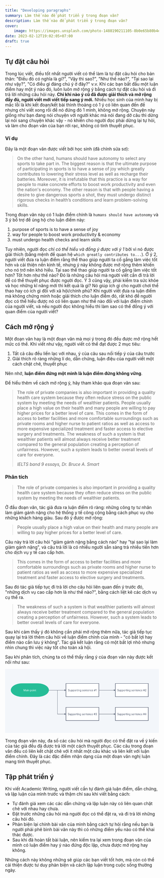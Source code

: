 ```yaml
---
title: "Developing paragraphs"
summary: Làm thế nào để phát triển ý trong đoạn văn?
description: Làm thế nào để phát triển ý trong đoạn văn?
cover:
    image: https://images.unsplash.com/photo-1488190211105-8b0e65b80b4e?ixlib=rb-4.0.3&ixid=MnwxMjA3fDB8MHxwaG90by1wYWdlfHx8fGVufDB8fHx8&auto=format&fit=crop&w=1470&q=80
date: 2023-02-12T19:02:05+07:00
draft: true
---
```


## Tự đặt câu hỏi

Trong lúc viết, điều tốt nhất người viết có thể làm là tự đặt câu hỏi cho bản thân: "Điều đó có nghĩa là gì?", "Vậy thì sao?", "Như thế nào?", "Tại sao lại như vậy?", "Có điều gì đáng chú ý ở đây?" v.v. Khi các bạn bắt đầu một luận điểm hay một ý nào đó, luôn luôn mở rộng ý bằng cách tự đặt câu hỏi và đi trả lời những câu hỏi này. **Chỉ khi nào ý cũ đã được giải thích và mở rộng đầy đủ, người viết mới viết tiếp sang ý mới.** Nhiều học sinh của mình hay bị mắc lỗi là khi kết đoạn/kết bài thỉnh thoảng có 1 ý có liên quan đến đề nhưng chỉ viết xong rồi để nó đứng đó 1 mình, không mở rộng. Chuyện này giống như bạn đang nói chuyện với người khác mà nói đang dở câu thì dừng lại nói sang chuyện khác vậy - nó khiến cho người đọc phải dừng lại tự hỏi, và làm cho đoạn văn của bạn rời rạc, không có tính thuyết phục.

### Ví dụ

Đây là một đoạn văn được viết bởi học sinh (đã chỉnh sửa sơ):

> On the other hand, humans should have autonomy to select any sports to take part in. The biggest reason is that the ultimate purpose of participating in sports is to have a sense of joy which greatly contributes to lowering their stress level as well as recharge their batteries. Moreover, it is irrefutable that this practice is a way for people to make concrete efforts to boost work productivity and even the nation's economy. The other reason is that with people having a desire to give dangerous sports a shot, they must undergo distinct rigorous checks in health’s conditions and learn problem-solving skills. 

Trong đoạn văn này có 1 luận điểm chính là `humans should have autonomy` và 3 ý bổ trợ để ủng hộ cho luận điểm này:
1. purpose of sports is to have a sense of joy
2. way for people to boost work productivity & economy
3. must undergo health checks and learn skills

Tuy nhiên, người đọc *chỉ có thể hiểu và đồng ý được với ý 1* bởi vì nó được giải thích (bằng mệnh đề quan hệ `which greatly contributes to...`). Ở ý 2, người viết đưa ra luận điểm rằng thể thao giúp người ta cố gắng làm việc tốt hơn và cải thiện nền kinh tế, nhưng ý này không được mở rộng thêm khiến cho nó trở nên khó hiểu. Tại sao thể thao giúp người ta cố gắng làm việc tốt hơn? Tốt hơn như thế nào? Đó là những câu hỏi mà người viết cần đi trả lời để có thể thuyết phục được người đọc. Ý 3 cũng vậy, phải kiểm tra sức khỏe và học những kĩ năng mới thì kết quả là gì? Nó giúp ích gì cho người chơi thể thao hay có ích gì đối với xã hội/chính phủ? Khi người viết đưa ra luận điểm mà không chứng minh hoặc giải thích cho luận điểm đó, rất khó để người đọc có thể hiểu được nó có liên quan như thế nào đối với luận điểm chính của người viết, và nếu người đọc không hiểu thì làm sao có thể đồng ý với quan điểm của người viết?

## Cách mở rộng ý

Một đoạn văn hay là một đoạn văn mà mọi ý trong đó đều được mở rộng hết mức có thể. Khi viết như vậy, người viết có thể đạt được 2 mục tiêu:
1. Tất cả câu đều liền lạc với nhau, ý của câu sau nối tiếp ý của câu trước
2. Giải thích rõ ràng những lí do, dẫn chứng, luận điệu của người viết một cách chặt chẽ, thuyết phục

Nên nhớ, **luận điểm đứng một mình là luận điểm đứng không vững**.

Để hiểu thêm về cách mở rộng ý, hãy tham khảo qua đoạn văn sau:

> The role of private companies is also important in providing a quality health care system because they often reduce stress on the public system by meeting the needs of wealthier patients. People usually place a high value on their health and many people are willing to pay higher prices for a better level of care. This comes in the form of access to better facilities and more comfortable surroundings such as private rooms and higher nurse to patient ratios as well as access to more expensive specialized treatment and faster access to elective surgery and treatments. The weakness of such a system is that wealthier patients will almost always receive better treatment compared to the general population creating a perception of unfairness. However, such a system leads to better overall levels of care for everyone.
> 
> <cite>IELTS band 9 essays, Dr. Bruce A. Smart</cite>

### Phân tích

> The role of private companies is also important in providing a quality health care system because they often reduce stress on the public system by meeting the needs of wealthier patients.

Ở đầu đoạn văn, tác giả đưa ra luận điểm rõ ràng: những công ty tư nhân làm giảm gánh nặng cho hệ thống y tế công cộng bằng cách phục vụ cho những khách hàng giàu. Sau đó ý được mở rộng:

> People usually place a high value on their health and many people are willing to pay higher prices for a better level of care.

Câu này trả lời câu hỏi "giảm gánh nặng bằng cách nào" hay "tại sao lại làm giảm gánh nặng", và câu trả lời là có nhiều người sẵn sàng trả nhiều tiền hơn cho dịch vụ y tế cao cấp hơn.

> This comes in the form of access to better facilities and more comfortable surroundings such as private rooms and higher nurse to patient ratios as well as access to more expensive specialized treatment and faster access to elective surgery and treatments.

Sau đó tác giả tiếp tục đi trả lời cho câu hỏi liên quan đến ý trước đó, "những dịch vụ cao cấp hơn là như thế nào?", bằng cách liệt kê các dịch vụ cụ thể ra.

> The weakness of such a system is that wealthier patients will almost always receive better treatment compared to the general population creating a perception of unfairness. However, such a system leads to better overall levels of care for everyone.

Sau khi cảm thấy ý đó không cần phải mở rộng thêm nữa, tác giả tiếp tục quay lại trả lời thêm câu hỏi về luận điểm chính của mình - "có bất lợi hay điểm nào cần lưu ý không". Tác giả kết luận rằng có một bất lợi nhỏ nhưng nhìn chung thì việc này tốt cho toàn xã hội.

Sau khi phân tích, chúng ta có thể thấy rằng ý của đoạn văn này được kết nối như sau:

![ideas](flowchart.png#center)

Trong đoạn văn này, đa số các câu hỏi mà người đọc có thể đặt ra về ý kiến của tác giả đều đã được trả lời một cách thuyết phục. Các câu trong đoạn văn đều có liên kết chặt chẽ với ít nhất một câu khác và liên kết với luận điểm chính. Đây là các đặc điểm nhận dạng của một đoạn văn nghị luận mang tính thuyết phục.

## Tập phát triển ý

Khi viết Academic Writing, người viết cần tự đánh giá luận điểm, dẫn chứng, và lập luận của mình trước và thậm chí sau khi viết bằng cách:
- Tự đánh giá xem các các dẫn chứng và lập luận này có liên quan chặt chẽ với nhau hay chưa.
- Đặt trước những câu hỏi mà người đọc có thể đặt ra, và đi trả lời những câu hỏi đó.
- Phản biện lại chính bài văn của mình bằng cách tự hỏi rằng nếu bạn là người phải phê bình bài văn này thì có những điểm yếu nào có thể khai thác được.
- Sau khi đã hoàn tất bài luận, nên kiểm tra lại xem trong đoạn văn của mình có luận điểm hay ý nào đứng độc lập, chưa được mở rộng hay không.

Những cách này không những sẽ giúp các bạn viết tốt hơn, mà còn có thể cải thiện được tư duy phản biện và cách lập luận trong cuộc sống thường ngày.